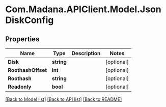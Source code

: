 
# Com.Madana.APIClient.Model.JsonDiskConfig

## Properties

Name | Type | Description | Notes
------------ | ------------- | ------------- | -------------
**Disk** | **string** |  | [optional] 
**RoothashOffset** | **int** |  | [optional] 
**Roothash** | **string** |  | [optional] 
**Readonly** | **bool** |  | [optional] 

[[Back to Model list]](../README.md#documentation-for-models)
[[Back to API list]](../README.md#documentation-for-api-endpoints)
[[Back to README]](../README.md)

